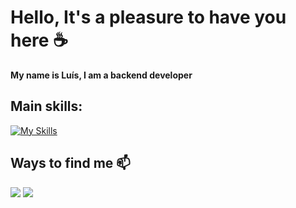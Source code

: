 # Hello, It's a pleasure to have you here ☕

 **My name is Luís, I am a backend developer**


## Main skills:

[![My Skills](https://skillicons.dev/icons?i=java,spring,docker,mongodb,rabbitmq,mysql&theme=dark)](https://skillicons.dev)



## Ways to find me 📫
<div>
  <a href = "mailto:luishhasantos@gmail.com"><img src="https://img.shields.io/badge/-Gmail-%23333?style=for-the-badge&logo=gmail&logoColor=white" target="_blank"></a>
 <a href="https://www.linkedin.com/in/luis-henrique-santos-08a4b5249/" target="_blank"><img src="https://img.shields.io/badge/-LinkedIn-%230077B5?style=for-the-badge&logo=linkedin&logoColor=white" target="_blank"></a>
</div>


  

